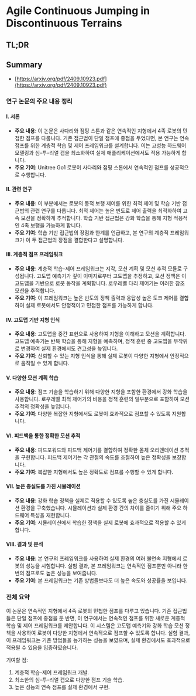 # Agile Continuous Jumping in Discontinuous Terrains
## TL;DR
## Summary
- [https://arxiv.org/pdf/2409.10923.pdf](https://arxiv.org/pdf/2409.10923.pdf)

### 연구 논문의 주요 내용 정리

#### I. 서론
- **주요 내용**: 이 논문은 사다리와 점핑 스톤과 같은 연속적인 지형에서 4족 로봇의 민첩한 점프를 다룹니다. 기존 접근법이 단일 점프에 중점을 두었다면, 본 연구는 연속 점프를 위한 계층적 학습 및 제어 프레임워크를 설계합니다. 이는 고성능 하드웨어 모델링과 심-투-리얼 갭을 최소화하여 실제 애플리케이션에서도 적용 가능하게 합니다.
- **주요 기여**: Unitree Go1 로봇이 사다리와 점핑 스톤에서 연속적인 점프를 성공적으로 수행합니다.

#### II. 관련 연구
- **주요 내용**: 이 부분에서는 로봇의 동적 보행 제어를 위한 최적 제어 및 학습 기반 접근법의 관련 연구를 다룹니다. 최적 제어는 높은 빈도로 제어 출력을 최적화하여 고속 모션을 정확하게 추적합니다. 학습 기반 접근법은 강화 학습을 통해 지형 적응적인 4족 보행을 가능하게 합니다.
- **주요 기여**: 학습 기반 접근법의 장점과 한계를 언급하고, 본 연구의 계층적 프레임워크가 이 두 접근법의 장점을 결합한다고 설명합니다.

#### III. 계층적 점프 프레임워크
- **주요 내용**: 계층적 학습-제어 프레임워크는 지각, 모션 계획 및 모션 추적 모듈로 구성됩니다. 고도맵 예측기가 깊이 이미지로부터 고도맵을 추정하고, 모션 정책은 이 고도맵을 기반으로 로봇 동작을 계획합니다. 로우레벨 다리 제어기는 이러한 참조 모션을 추적합니다.
- **주요 기여**: 이 프레임워크는 높은 빈도의 정책 출력과 응답성 높은 토크 제어를 결합하여 실제 로봇에서도 안정적이고 민첩한 점프를 가능하게 합니다.

#### IV. 고도맵 기반 지형 인식
- **주요 내용**: 고도맵을 중간 표현으로 사용하여 지형을 이해하고 모션을 계획합니다. 고도맵 예측기는 반복 학습을 통해 지형을 예측하며, 정책 훈련 중 고도맵을 무작위로 변경하여 실제 환경에서도 견고성을 높입니다.
- **주요 기여**: 신뢰할 수 있는 지형 인식을 통해 실제 로봇이 다양한 지형에서 안정적으로 움직일 수 있게 합니다.

#### V. 다양한 모션 계획 학습
- **주요 내용**: 점프 기술을 학습하기 위해 다양한 지형을 포함한 환경에서 강화 학습을 사용합니다. 로우레벨 최적 제어기의 비용을 정책 훈련의 일부분으로 포함하여 모션 추적의 정확성을 높입니다.
- **주요 기여**: 다양한 복잡한 지형에서도 로봇이 효과적으로 점프할 수 있도록 지원합니다.

#### VI. 피드백을 통한 정확한 모션 추적
- **주요 내용**: 피드포워드와 피드백 제어기를 결합하여 정확한 몸체 오리엔테이션 추적을 구현합니다. 피드백 제어기는 각 관절의 속도를 조절하여 높은 정확성을 보장합니다.
- **주요 기여**: 복잡한 지형에서도 높은 정확도로 점프를 수행할 수 있게 합니다.

#### VII. 높은 충실도를 가진 시뮬레이션
- **주요 내용**: 강화 학습 정책을 실제로 적용할 수 있도록 높은 충실도를 가진 시뮬레이션 환경을 구축했습니다. 시뮬레이션과 실제 환경 간의 차이를 줄이기 위해 주요 하드웨어 특성을 재현합니다.
- **주요 기여**: 시뮬레이션에서 학습한 정책을 실제 로봇에 효과적으로 적용할 수 있게 합니다.

#### VIII. 결과 및 분석
- **주요 내용**: 본 연구의 프레임워크를 사용하여 실제 환경의 여러 불연속 지형에서 로봇의 성능을 시험합니다. 실험 결과, 본 프레임워크는 연속적인 점프뿐만 아니라 한 번의 점프로도 높은 성능을 보여줍니다.
- **주요 기여**: 본 프레임워크는 기존 방법들보다도 더 높은 속도와 성공률을 보입니다.

### 전체 요약
이 논문은 연속적인 지형에서 4족 로봇의 민첩한 점프를 다루고 있습니다. 기존 접근법들은 단일 점프에 중점을 둔 반면, 이 연구에서는 연속적인 점프를 위한 새로운 계층적 학습 및 제어 프레임워크를 제안합니다. 이 시스템은 고도맵 예측기와 강화 학습 모션 정책을 사용하여 로봇이 다양한 지형에서 연속적으로 점프할 수 있도록 합니다. 실험 결과, 이 프레임워크는 기존 방법들을 능가하는 성능을 보였으며, 실제 환경에서도 효과적으로 적용될 수 있음을 입증하였습니다.

기여할 점:
1. 계층적 학습-제어 프레임워크 개발.
2. 최소한의 심-투-리얼 갭으로 다양한 점프 기술 학습.
3. 높은 성능의 연속 점프를 실제 환경에서 구현.